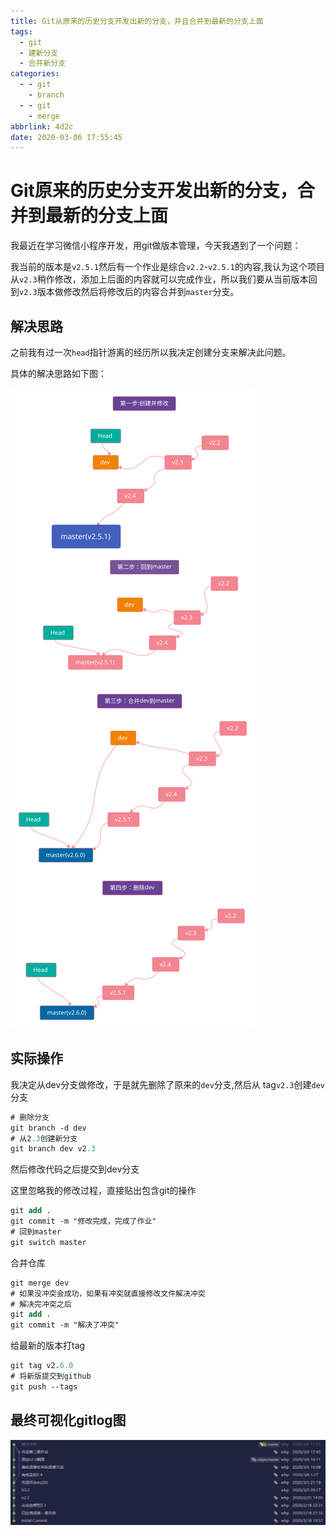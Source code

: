 ```yaml
---
title: Git从原来的历史分支开发出新的分支，并且合并到最新的分支上面
tags:
  - git
  - 建新分支
  - 合并新分支
categories:
  - - git
    - branch
  - - git
    - merge
abbrlink: 4d2c
date: 2020-03-06 17:55:45
---
```


# Git原来的历史分支开发出新的分支，合并到最新的分支上面

我最近在学习微信小程序开发，用git做版本管理，今天我遇到了一个问题：

我当前的版本是`v2.5.1`然后有一个作业是综合`v2.2`-`v2.5.1`的内容,我认为这个项目从`v2.3`稍作修改，添加上后面的内容就可以完成作业，所以我们要从当前版本回到`v2.3`版本做修改然后将修改后的内容合并到`master`分支。

## 解决思路

之前我有过一次`head`指针游离的经历所以我决定创建分支来解决此问题。


具体的解决思路如下图：

![](./git_new_version_from_old_version.svg)



## 实际操作

我决定从dev分支做修改，于是就先删除了原来的`dev`分支,然后从 tag`v2.3`创建`dev`分支

```ps
# 删除分支
git branch -d dev
# 从2.3创建新分支
git branch dev v2.3
```
然后修改代码之后提交到dev分支

这里忽略我的修改过程，直接贴出包含git的操作

```ps
git add .
git commit -m "修改完成，完成了作业"
# 回到master
git switch master
```

合并仓库
```ps
git merge dev
# 如果没冲突会成功，如果有冲突就直接修改文件解决冲突
# 解决完冲突之后
git add .
git commit -m "解决了冲突"
```

给最新的版本打tag

```ps
git tag v2.6.0
# 将新版提交到github
git push --tags
```


## 最终可视化gitlog图

![](./2020-03-06-18-30-38.jpg)